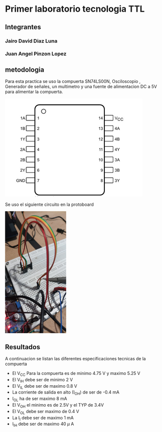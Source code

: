 # Primer laboratorio tecnologia  TTL

## Integrantes

### Jairo David Diaz Luna

### Juan Angel Pinzon Lopez

## metodologia

Para esta practica se uso la  compuerta SN74LS00N, Osciloscopio , Generador de señales, un multimetro y una fuente de alimentacion DC a 5V para alimentar la compuerta.

![Pin out compuerta](/Lab01/Imagenes/Pin_out_SN74LS00N.jpg)

Se uso el siguiente circuito en la protoboard

<img src="/Lab01/Imagenes/Circuito_en_la_protoboard.jpg" alt="Alt text" width = "200px" height = "400px"/>

## Resultados

A continuacion se listan las diferentes especificaciones tecnicas de la compuerta

* El V<sub>CC</sub> Para la compuerta es de minimo 4.75 V y maximo 5.25 V
* El V<sub>IH</sub> debe ser de minimo 2 V
* El V<sub>IL</sub> debe ser de maximo 0.8 V
* La corriente de salida en alto (I<sub>OH</sub>) de ser de -0.4 mA
* I<sub>OL</sub> ha de ser maximo 8 mA
* El V<sub>OH</sub> el minimo es de 2.5V y el TYP de 3.4V
* El V<sub>OL</sub> debe ser maximo de 0.4 V
* La I<sub>I</sub> debe ser de maximo 1 mA
* I<sub>IH</sub> debe ser de maximo 40 $\mu$ A